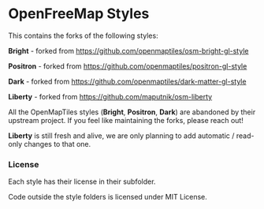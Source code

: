 # OpenFreeMap Styles

This contains the forks of the following styles:

**Bright** - forked from https://github.com/openmaptiles/osm-bright-gl-style

**Positron** - forked from https://github.com/openmaptiles/positron-gl-style

**Dark** - forked from https://github.com/openmaptiles/dark-matter-gl-style

**Liberty** - forked from https://github.com/maputnik/osm-liberty

All the OpenMapTiles styles (**Bright**, **Positron**, **Dark**) are abandoned by their upstream project. If you feel like maintaining the forks, please reach out!

**Liberty** is still fresh and alive, we are only planning to add automatic / read-only changes to that one.

### License

Each style has their license in their subfolder.

Code outside the style folders is licensed under MIT License.
